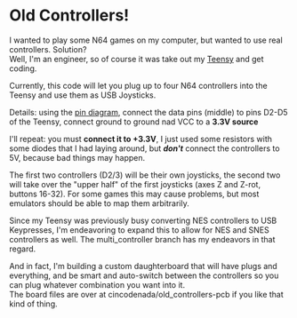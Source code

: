 Old Controllers!
================

I wanted to play some N64 games on my computer, but wanted to use real controllers.  Solution?  
Well, I'm an engineer, so of course it was take out my [Teensy](http://www.pjrc.com/teensy/) and get coding.

Currently, this code will let you plug up to four N64 controllers into the Teensy and use them as USB Joysticks.

Details: using the [pin diagram](https://github.com/cincodenada/old_controllers/blob/master/reference/N64%20Controller%20Protocol_files/n64pins.png),
connect the data pins (middle) to pins D2-D5 of the Teensy, connect ground to ground nad VCC to a **3.3V source**

I'll repeat: you must **connect it to +3.3V**, I just used some resistors with some diodes that I had laying around,
but ***don't*** connect the controllers to 5V, because bad things may happen.

The first two controllers (D2/3) will be their own joysticks, the second two will take over the "upper half" of
the first joysticks (axes Z and Z-rot, buttons 16-32).  For some games this may cause problems, but most emulators
should be able to map them arbitrarily.

Since my Teensy was previously busy converting NES controllers to USB Keypresses, I'm endeavoring to expand this
to allow for NES and SNES controllers as well.  The multi_controller branch has my endeavors in that regard.

And in fact, I'm building a custom daughterboard that will have plugs and everything, and be smart and auto-switch
between the controllers so you can plug whatever combination you want into it.  
The board files are over at cincodenada/old_controllers-pcb if you like that kind of thing.
